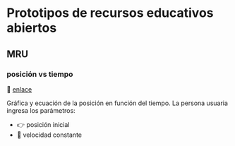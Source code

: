 # Prototipos de recursos educativos abiertos
## MRU
### posición vs tiempo
:link: [enlace]([https://glacy.github.io/FI1101-FG1/](https://glacy.github.io/MRU/))

Gráfica y ecuación de la posición en función del tiempo. La persona usuaria ingresa los parámetros:
- :point_right: posición inicial
- :runner: velocidad constante

